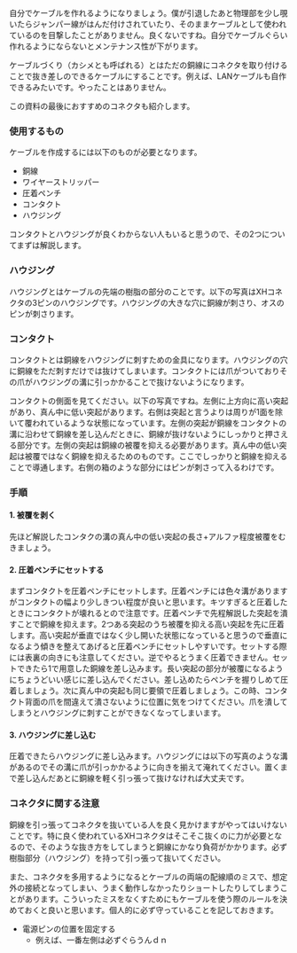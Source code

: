 自分でケーブルを作れるようになりましょう。僕が引退したあと物理部を少し覗いたらジャンパー線がはんだ付けされていたり、そのままケーブルとして使われているのを目撃したことがありません。良くないですね。自分でケーブルぐらい作れるようにならないとメンテナンス性が下がります。

ケーブルづくり（カシメとも呼ばれる）とはただの銅線にコネクタを取り付けることで抜き差しのできるケーブルにすることです。例えば、LANケーブルも自作できるみたいです。やったことはありません。

この資料の最後におすすめのコネクタも紹介します。

### 使用するもの
ケーブルを作成するには以下のものが必要となります。
- 銅線
- ワイヤーストリッパー
- 圧着ペンチ
- コンタクト
- ハウジング

コンタクトとハウジングが良くわからない人もいると思うので、その2つについてまずは解説します。

### ハウジング
ハウジングとはケーブルの先端の樹脂の部分のことです。以下の写真はXHコネクタの3ピンのハウジングです。ハウジングの大きな穴に銅線が刺さり、オスのピンが刺さります。
### コンタクト
コンタクトとは銅線をハウジングに刺すための金具になります。ハウジングの穴に銅線をただ刺すだけでは抜けてしまいます。コンタクトには爪がついておりその爪がハウジングの溝に引っかかることで抜けないようになります。

コンタクトの側面を見てください。以下の写真ですね。左側に上方向に高い突起があり、真ん中に低い突起があります。右側は突起と言うよりは周りが1面を除いて覆われているような状態になっています。左側の突起が銅線をコンタクトの溝に沿わせて銅線を差し込んだときに、銅線が抜けないようにしっかりと押さえる部分です。左側の突起は銅線の被覆を抑える必要があります。真ん中の低い突起は被覆ではなく銅線を抑えるためのものです。ここでしっかりと銅線を抑えることで導通します。右側の箱のような部分にはピンが刺さって入るわけです。
### 手順
#### 1. 被覆を剥く
先ほど解説したコンタクの溝の真ん中の低い突起の長さ+アルファ程度被覆をむきましょう。

#### 2. 圧着ペンチにセットする
まずコンタクトを圧着ペンチにセットします。圧着ペンチには色々溝がありますがコンタクトの幅より少しきつい程度が良いと思います。キツすぎると圧着したときにコンタクトが壊れるとので注意です。圧着ペンチで先程解説した突起を潰すことで銅線を抑えます。2つある突起のうち被覆を抑える高い突起を先に圧着します。高い突起が垂直ではなく少し開いた状態になっていると思うので垂直になるよう傾きを整えてあげると圧着ペンチにセットしやすいです。セットする際には表裏の向きにも注意してください。逆でやるとうまく圧着できません。セットできたら1で用意した銅線を差し込みます。長い突起の部分が被覆になるようにちょうどいい感じに差し込んでください。差し込めたらペンチを握りしめて圧着しましょう。次に真ん中の突起も同じ要領で圧着しましょう。この時、コンタクト背面の爪を間違えて潰さないように位置に気をつけてください。爪を潰してしまうとハウジングに刺すことができなくなってしまいます。

#### 3. ハウジングに差し込む
圧着できたらハウジングに差し込みます。ハウジングには以下の写真のような溝があるのでその溝に爪が引っかかるように向きを揃えて淹れてください。置くまで差し込んだあとに銅線を軽く引っ張って抜けなければ大丈夫です。

### コネクタに関する注意
銅線を引っ張ってコネクタを抜いている人を良く見かけますがやってはいけないことです。特に良く使われているXHコネクタはそこそこ抜くのに力が必要となるので、そのような抜き方をしてしまうと銅線にかなり負荷がかかります。必ず樹脂部分（ハウジング）を持って引っ張って抜いてください。

また、コネクタを多用するようになるとケーブルの両端の配線順のミスで、想定外の接続となってしまい、うまく動作しなかったりショートしたりしてしまうことがあります。こういったミスをなくすためにもケーブルを使う際のルールを決めておくと良いと思います。個人的に必ず守っていることを記しておきます。

- 電源ピンの位置を固定する
	- 例えば、一番左側は必ずぐらうんｄｎ
##